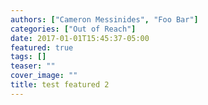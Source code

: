 ```yaml
---
authors: ["Cameron Messinides", "Foo Bar"]
categories: ["Out of Reach"]
date: 2017-01-01T15:45:37-05:00
featured: true
tags: []
teaser: ""
cover_image: ""
title: test featured 2
---
```

